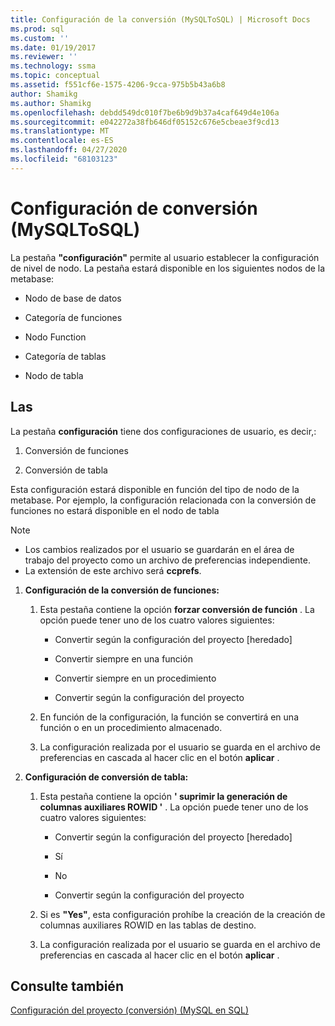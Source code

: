 ```yaml
---
title: Configuración de la conversión (MySQLToSQL) | Microsoft Docs
ms.prod: sql
ms.custom: ''
ms.date: 01/19/2017
ms.reviewer: ''
ms.technology: ssma
ms.topic: conceptual
ms.assetid: f551cf6e-1575-4206-9cca-975b5b43a6b8
author: Shamikg
ms.author: Shamikg
ms.openlocfilehash: debdd549dc010f7be6b9d9b37a4caf649d4e106a
ms.sourcegitcommit: e042272a38fb646df05152c676e5cbeae3f9cd13
ms.translationtype: MT
ms.contentlocale: es-ES
ms.lasthandoff: 04/27/2020
ms.locfileid: "68103123"
---
```

# <a name="conversion-settings-mysqltosql"></a>Configuración de conversión (MySQLToSQL)
La pestaña **"configuración"** permite al usuario establecer la configuración de nivel de nodo. La pestaña estará disponible en los siguientes nodos de la metabase:  
  
-   Nodo de base de datos  
  
-   Categoría de funciones  
  
-   Nodo Function  
  
-   Categoría de tablas  
  
-   Nodo de tabla  
  
## <a name="specifications"></a>Las  
La pestaña **configuración** tiene dos configuraciones de usuario, es decir,:  
  
1.  Conversión de funciones  
  
2.  Conversión de tabla  
  
Esta configuración estará disponible en función del tipo de nodo de la metabase. Por ejemplo, la configuración relacionada con la conversión de funciones no estará disponible en el nodo de tabla  
  
> [!NOTE]  
> -   Los cambios realizados por el usuario se guardarán en el área de trabajo del proyecto como un archivo de preferencias independiente.  
> -   La extensión de este archivo será **ccprefs**.  
  
1.  **Configuración de la conversión de funciones:**  
  
    1.  Esta pestaña contiene la opción **forzar conversión de función** . La opción puede tener uno de los cuatro valores siguientes:  
  
        -   Convertir según la configuración del proyecto [heredado]  
  
        -   Convertir siempre en una función  
  
        -   Convertir siempre en un procedimiento  
  
        -   Convertir según la configuración del proyecto  
  
    2.  En función de la configuración, la función se convertirá en una función o en un procedimiento almacenado.  
  
    3.  La configuración realizada por el usuario se guarda en el archivo de preferencias en cascada al hacer clic en el botón **aplicar** .  
  
2.  **Configuración de conversión de tabla:**  
  
    1.  Esta pestaña contiene la opción **' suprimir la generación de columnas auxiliares ROWID '** . La opción puede tener uno de los cuatro valores siguientes:  
  
        -   Convertir según la configuración del proyecto [heredado]  
  
        -   Sí  
  
        -   No  
  
        -   Convertir según la configuración del proyecto  
  
    2.  Si es **"Yes"**, esta configuración prohíbe la creación de la creación de columnas auxiliares ROWID en las tablas de destino.  
  
    3.  La configuración realizada por el usuario se guarda en el archivo de preferencias en cascada al hacer clic en el botón **aplicar** .  
  
## <a name="see-also"></a>Consulte también  
[Configuración del proyecto (conversión) (MySQL en SQL)](https://msdn.microsoft.com/7ad5fe44-6445-4ba8-a457-5af792631f11)  
  
